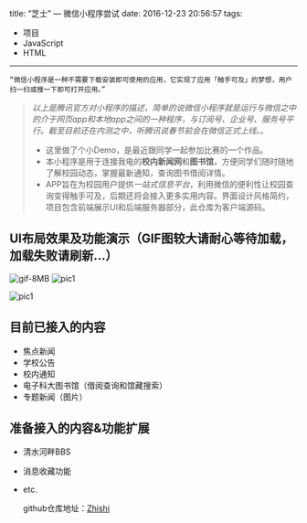 title: “芝士” — 微信小程序尝试
date: 2016-12-23 20:56:57
tags:
- 项目
- JavaScript
- HTML
------
    “微信小程序是一种不需要下载安装即可使用的应用，它实现了应用「触手可及」的梦想，用户扫一扫或搜一下即可打开应用。”

> *以上是腾讯官方对小程序的描述，简单的说微信小程序就是运行与微信之中的介于网页app和本地app之间的一种程序，与订阅号、企业号、服务号平行。截至目前还在内测之中，听腾讯说春节前会在微信正式上线。。*
>
> - 这里做了个小Demo，是最近跟同学一起参加比赛的一个作品。
> - 本小程序是用于连接我电的**校内新闻网**和**图书馆**，方便同学们随时随地了解校园动态，掌握最新通知，查询图书借阅详情。
> - APP旨在为校园用户提供*一站式信息平台*，利用微信的便利性让校园查询变得触手可及，后期还将会接入更多实用内容。界面设计风格简约，项目包含前端展示UI和后端服务器部分，此仓库为客户端源码。

## UI布局效果及功能演示（GIF图较大请耐心等待加载，加载失败请刷新...）

![gif-8MB](http://p1.bpimg.com/1949/dbbca42e069b8c52.gif)             ![pic1](http://p1.bqimg.com/1949/31a866991e2c5ffe.jpg) 

![pic1](http://p1.bpimg.com/1949/e4194fadbb226c28.jpg)

## 目前已接入的内容

- 焦点新闻
- 学校公告
- 校内通知
- 电子科大图书馆（借阅查询和馆藏搜索）
- 专题新闻（图片）

## 准备接入的内容&功能扩展

- 清水河畔BBS
- 消息收藏功能
- etc.

  github仓库地址：[Zhishi](https://github.com/david-pzh/Cheese-UESTC.git)